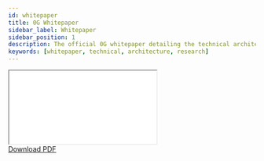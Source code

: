 ```yaml
---
id: whitepaper
title: 0G Whitepaper
sidebar_label: Whitepaper
sidebar_position: 1
description: The official 0G whitepaper detailing the technical architecture
keywords: [whitepaper, technical, architecture, research]
---
```


<div className="whitepaper-page">
  
  <div className="whitepaper-container">
    <iframe 
      src="/whitepaper.pdf" 
      className="whitepaper-iframe"
      title="0G Whitepaper"
    >
      If you're unable to view the PDF, please <a href="/whitepaper.pdf" target="_blank" rel="noopener noreferrer">click here to download it</a>.
    </iframe>
  </div>
  <div className="whitepaper-header">
    <a href="/whitepaper.pdf" target="_blank" rel="noopener noreferrer" className="whitepaper-button">
      Download PDF
    </a>
  </div>
</div>